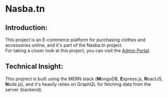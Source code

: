 # Nasba.tn

## Introduction:
This project is an E-commerce platform for purchasing clothes and accessories online, and it's part of the Nasba.tn project.  
For taking a closer look at this project, you can visit the [Admin Portal](https://hardcore-meninsky-8da163.netlify.app/).

## Technical Insight:
This projrect is built using the MERN stack (**M**ongoDB, **E**xpress.js, **R**eactJS, **N**ode.js), and it's heavily relies on GraphQL for fetching data from the server (backend). 